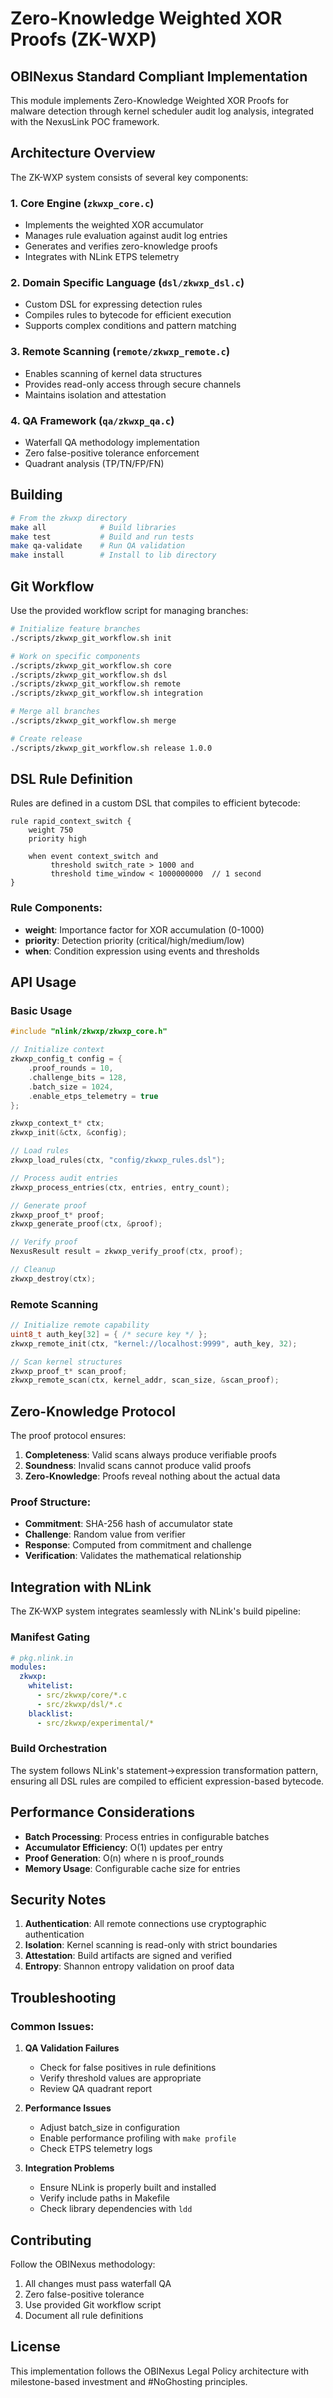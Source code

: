 # Zero-Knowledge Weighted XOR Proofs (ZK-WXP)

## OBINexus Standard Compliant Implementation

This module implements Zero-Knowledge Weighted XOR Proofs for malware detection through kernel scheduler audit log analysis, integrated with the NexusLink POC framework.

## Architecture Overview

The ZK-WXP system consists of several key components:

### 1. Core Engine (`zkwxp_core.c`)
- Implements the weighted XOR accumulator
- Manages rule evaluation against audit log entries
- Generates and verifies zero-knowledge proofs
- Integrates with NLink ETPS telemetry

### 2. Domain Specific Language (`dsl/zkwxp_dsl.c`)
- Custom DSL for expressing detection rules
- Compiles rules to bytecode for efficient execution
- Supports complex conditions and pattern matching

### 3. Remote Scanning (`remote/zkwxp_remote.c`)
- Enables scanning of kernel data structures
- Provides read-only access through secure channels
- Maintains isolation and attestation

### 4. QA Framework (`qa/zkwxp_qa.c`)
- Waterfall QA methodology implementation
- Zero false-positive tolerance enforcement
- Quadrant analysis (TP/TN/FP/FN)

## Building

```bash
# From the zkwxp directory
make all            # Build libraries
make test           # Build and run tests
make qa-validate    # Run QA validation
make install        # Install to lib directory
```

## Git Workflow

Use the provided workflow script for managing branches:

```bash
# Initialize feature branches
./scripts/zkwxp_git_workflow.sh init

# Work on specific components
./scripts/zkwxp_git_workflow.sh core
./scripts/zkwxp_git_workflow.sh dsl
./scripts/zkwxp_git_workflow.sh remote
./scripts/zkwxp_git_workflow.sh integration

# Merge all branches
./scripts/zkwxp_git_workflow.sh merge

# Create release
./scripts/zkwxp_git_workflow.sh release 1.0.0
```

## DSL Rule Definition

Rules are defined in a custom DSL that compiles to efficient bytecode:

```dsl
rule rapid_context_switch {
    weight 750
    priority high
    
    when event context_switch and 
         threshold switch_rate > 1000 and
         threshold time_window < 1000000000  // 1 second
}
```

### Rule Components:
- **weight**: Importance factor for XOR accumulation (0-1000)
- **priority**: Detection priority (critical/high/medium/low)
- **when**: Condition expression using events and thresholds

## API Usage

### Basic Usage

```c
#include "nlink/zkwxp/zkwxp_core.h"

// Initialize context
zkwxp_config_t config = {
    .proof_rounds = 10,
    .challenge_bits = 128,
    .batch_size = 1024,
    .enable_etps_telemetry = true
};

zkwxp_context_t* ctx;
zkwxp_init(&ctx, &config);

// Load rules
zkwxp_load_rules(ctx, "config/zkwxp_rules.dsl");

// Process audit entries
zkwxp_process_entries(ctx, entries, entry_count);

// Generate proof
zkwxp_proof_t* proof;
zkwxp_generate_proof(ctx, &proof);

// Verify proof
NexusResult result = zkwxp_verify_proof(ctx, proof);

// Cleanup
zkwxp_destroy(ctx);
```

### Remote Scanning

```c
// Initialize remote capability
uint8_t auth_key[32] = { /* secure key */ };
zkwxp_remote_init(ctx, "kernel://localhost:9999", auth_key, 32);

// Scan kernel structures
zkwxp_proof_t* scan_proof;
zkwxp_remote_scan(ctx, kernel_addr, scan_size, &scan_proof);
```

## Zero-Knowledge Protocol

The proof protocol ensures:
1. **Completeness**: Valid scans always produce verifiable proofs
2. **Soundness**: Invalid scans cannot produce valid proofs
3. **Zero-Knowledge**: Proofs reveal nothing about the actual data

### Proof Structure:
- **Commitment**: SHA-256 hash of accumulator state
- **Challenge**: Random value from verifier
- **Response**: Computed from commitment and challenge
- **Verification**: Validates the mathematical relationship

## Integration with NLink

The ZK-WXP system integrates seamlessly with NLink's build pipeline:

### Manifest Gating
```yaml
# pkg.nlink.in
modules:
  zkwxp:
    whitelist:
      - src/zkwxp/core/*.c
      - src/zkwxp/dsl/*.c
    blacklist:
      - src/zkwxp/experimental/*
```

### Build Orchestration
The system follows NLink's statement→expression transformation pattern, ensuring all DSL rules are compiled to efficient expression-based bytecode.

## Performance Considerations

- **Batch Processing**: Process entries in configurable batches
- **Accumulator Efficiency**: O(1) updates per entry
- **Proof Generation**: O(n) where n is proof_rounds
- **Memory Usage**: Configurable cache size for entries

## Security Notes

1. **Authentication**: All remote connections use cryptographic authentication
2. **Isolation**: Kernel scanning is read-only with strict boundaries
3. **Attestation**: Build artifacts are signed and verified
4. **Entropy**: Shannon entropy validation on proof data

## Troubleshooting

### Common Issues:

1. **QA Validation Failures**
   - Check for false positives in rule definitions
   - Verify threshold values are appropriate
   - Review QA quadrant report

2. **Performance Issues**
   - Adjust batch_size in configuration
   - Enable performance profiling with `make profile`
   - Check ETPS telemetry logs

3. **Integration Problems**
   - Ensure NLink is properly built and installed
   - Verify include paths in Makefile
   - Check library dependencies with `ldd`

## Contributing

Follow the OBINexus methodology:
1. All changes must pass waterfall QA
2. Zero false-positive tolerance
3. Use provided Git workflow script
4. Document all rule definitions

## License

This implementation follows the OBINexus Legal Policy architecture with milestone-based investment and #NoGhosting principles.
